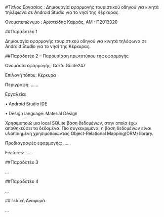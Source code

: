 ﻿#Τίτλος Εργασίας : Δημιουργία εφαρμογής τουριστικού οδηγού για κινητά τηλέφωνα σε Android Studio για το νησί της Κέρκυρας.

Ονοματεπώνυμο : Αριστείδης Καρράς, ΑΜ : Π2013020

##Παραδοτέο 1

Δημιουργία εφαρμογής τουριστικού οδηγού για κινητά τηλέφωνα σε Android Studio για το νησί της Κέρκυρας.


##Παραδοτέο 2 – Παρουσίαση πρωτοτύπου της εφαρμογής 

Ονομασία εφαρμογής: Corfu Guide247

Επιλογή τόπου: Κέρκυρα

Περιγραφή: ……

Εργαλεία:

• Android Studio IDE

• Design language: Material Design

Χρησιμοποιώ μια local SQLite βάση δεδομένων, στην οποία έχω αποθηκεύσει τα δεδομένα. Πιο συγκεκριμένα, η βάση δεδομένων είναι υλοποιημένη χρησιμοποιώντας Object-Relational Mapping(ORM) library.

Προδιαγραφές εφαρμογής: 
……

Features:
 ……

##Παραδοτέο 3

...

##Παραδοτέο 4

...

##Tελική Αναφορά

...
